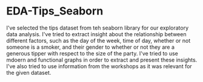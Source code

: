 # EDA-Tips_Seaborn

I've selected the tips dataset from teh seaborn library for our exploratory data analysis. 
I've tried to extract insight about the relationship between different factors, such as the day of the week, time of day, whether or not someone is a smoker, and their gender to whether or not they are a generous tipper with respect to the size of the party.
I've tried to use mdoern and functional graphs in order to extract and present these insights. 
I've also tried to use information from the workshops as it was relevant for the given dataset.

